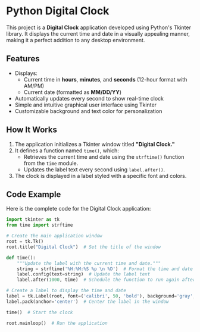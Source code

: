 # Python Digital Clock

This project is a **Digital Clock** application developed using Python's Tkinter library. It displays the current time and date in a visually appealing manner, making it a perfect addition to any desktop environment.

## Features

- Displays:
  - Current time in **hours**, **minutes**, and **seconds** (12-hour format with AM/PM)
  - Current date (formatted as **MM/DD/YY**)
- Automatically updates every second to show real-time clock
- Simple and intuitive graphical user interface using Tkinter
- Customizable background and text color for personalization

## How It Works

1. The application initializes a Tkinter window titled **"Digital Clock."**
2. It defines a function named `time()`, which:
   - Retrieves the current time and date using the `strftime()` function from the `time` module.
   - Updates the label text every second using `label.after()`.
3. The clock is displayed in a label styled with a specific font and colors.

## Code Example

Here is the complete code for the Digital Clock application:

```python
import tkinter as tk
from time import strftime

# Create the main application window
root = tk.Tk()
root.title("Digital Clock")  # Set the title of the window

def time():
    """Update the label with the current time and date."""
    string = strftime('%H:%M:%S %p \n %D')  # Format the time and date
    label.config(text=string)  # Update the label text
    label.after(1000, time)  # Schedule the function to run again after 1 second

# Create a label to display the time and date
label = tk.Label(root, font=('calibri', 50, 'bold'), background='gray', foreground='black')
label.pack(anchor='center')  # Center the label in the window

time()  # Start the clock

root.mainloop()  # Run the application
